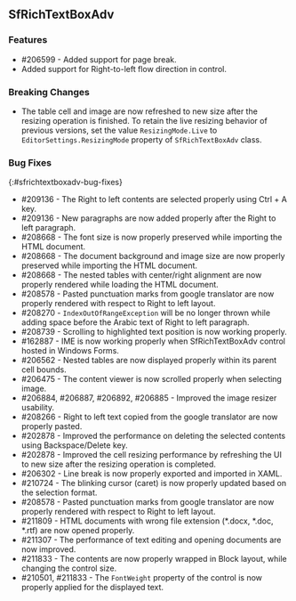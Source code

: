 ## SfRichTextBoxAdv

### Features
* \#206599 - Added support for page break.
* Added support for Right-to-left flow direction in control.

### Breaking Changes
* The table cell and image are now refreshed to new size after the resizing operation is finished. To retain the live resizing behavior of previous versions, set the value `ResizingMode.Live` to `EditorSettings.ResizingMode` property of `SfRichTextBoxAdv` class.

### Bug Fixes
{:#sfrichtextboxadv-bug-fixes}
* \#209136 - The Right to left contents are selected properly using Ctrl + A key.
* \#209136 - New paragraphs are now added properly after the Right to left paragraph.
* \#208668 - The font size is now properly preserved while importing the HTML document.
* \#208668 - The document background and image size are now properly preserved while importing the HTML document.
* \#208668 - The nested tables with center/right alignment are now properly rendered while loading the HTML document.
* \#208578 - Pasted punctuation marks from google translator are now properly rendered with respect to Right to left layout.
* \#208270 - `IndexOutOfRangeException` will be no longer thrown while adding space before the Arabic text of Right to left paragraph.
* \#208739 - Scrolling to highlighted text position is now working properly.
* \#162887 - IME is now working properly when SfRichTextBoxAdv control hosted in Windows Forms.
* \#206562 - Nested tables are now displayed properly within its parent cell bounds.
* \#206475 - The content viewer is now scrolled properly when selecting image.
* \#206884, \#206887, \#206892, \#206885 - Improved the image resizer usability.
* \#208266 - Right to left text copied from the google translator are now properly pasted.
* \#202878 - Improved the performance on deleting the selected contents using Backspace/Delete key.
* \#202878 - Improved the cell resizing performance by refreshing the UI to new size after the resizing operation is completed.
* \#206302 - Line break is now properly exported and imported in XAML.
* \#210724 - The blinking cursor (caret) is now properly updated based on the selection format.
* \#208578 - Pasted punctuation marks from google translator are now properly rendered with respect to Right to left layout.
* \#211809 - HTML documents with wrong file extension (*.docx, *.doc, *.rtf) are now opened properly.
* \#211307 - The performance of text editing and opening documents are now improved.
* \#211833 - The contents are now properly wrapped in Block layout, while changing the control size.
* \#210501, \#211833 - The `FontWeight` property of the control is now properly applied for the displayed text.
